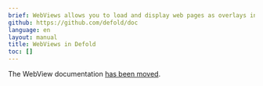 ```yaml
---
brief: WebViews allows you to load and display web pages as overlays in your games. They can also run user supplied JavaScript in the background. This manual explains Defold's official WebView extension, API and functionality.
github: https://github.com/defold/doc
language: en
layout: manual
title: WebViews in Defold
toc: []
---
```


The WebView documentation [has been moved](/extension-webview).